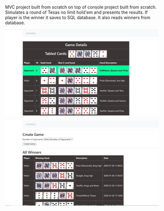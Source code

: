 MVC project built from scratch on top of console project built from scratch.
Simulates a round of Texas no limit hold'em and presents the results.
If player is the winner it saves to SQL database. It also reads winners from database.

![Image of hand](texas_holdem_hand_mvc.jpg)

![Image of overview](texas_holdem_overview_mvc.jpg)
